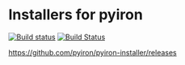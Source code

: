# Installers for pyiron 
[![Build status](https://ci.appveyor.com/api/projects/status/1ehgny8lg656oo38?svg=true)](https://ci.appveyor.com/project/pyiron-runner/pyiron-installer)
[![Build Status](https://travis-ci.org/pyiron/pyiron-installer.svg?branch=master)](https://travis-ci.org/pyiron/pyiron-installer)

https://github.com/pyiron/pyiron-installer/releases
